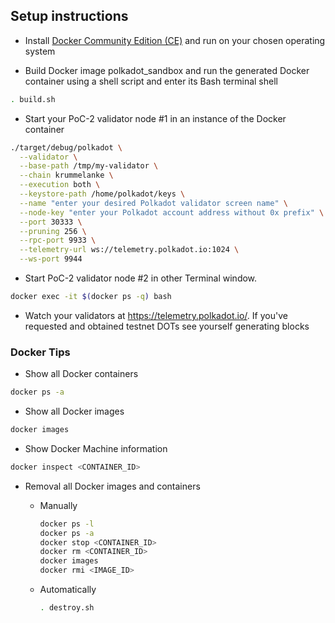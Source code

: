 ## Setup instructions

* Install [Docker Community Edition (CE)](https://www.docker.com/community-edition) and run on your chosen operating system

* Build Docker image polkadot_sandbox and run the generated Docker container using a shell script and enter its Bash terminal shell

```bash
. build.sh
```

* Start your PoC-2 validator node #1 in an instance of the Docker container

```bash
./target/debug/polkadot \
  --validator \
  --base-path /tmp/my-validator \
  --chain krummelanke \
  --execution both \
  --keystore-path /home/polkadot/keys \
  --name "enter your desired Polkadot validator screen name" \
  --node-key "enter your Polkadot account address without 0x prefix" \
  --port 30333 \
  --pruning 256 \
  --rpc-port 9933 \
  --telemetry-url ws://telemetry.polkadot.io:1024 \
  --ws-port 9944
```

* Start PoC-2 validator node #2 in other Terminal window.

```bash
docker exec -it $(docker ps -q) bash
```

* Watch your validators at https://telemetry.polkadot.io/. If you've requested and obtained testnet DOTs see yourself generating blocks

### Docker Tips

* Show all Docker containers

```bash
docker ps -a
```

* Show all Docker images

```bash
docker images
```

* Show Docker Machine information

```bash
docker inspect <CONTAINER_ID>
```

* Removal all Docker images and containers
  * Manually

    ```bash
    docker ps -l
    docker ps -a
    docker stop <CONTAINER_ID>
    docker rm <CONTAINER_ID>
    docker images
    docker rmi <IMAGE_ID>
    ```

  * Automatically

    ```bash
    . destroy.sh
    ```